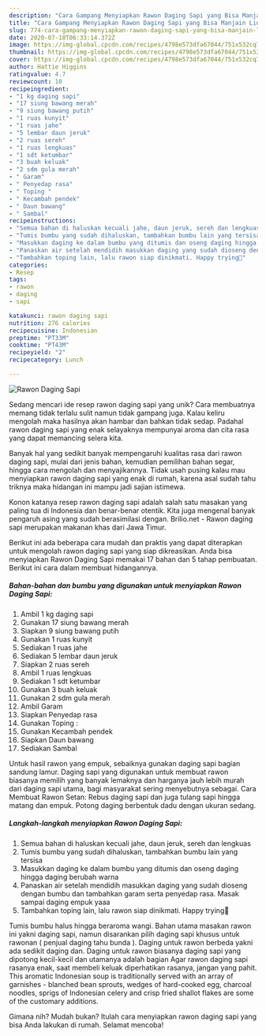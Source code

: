 ```yaml
---
description: "Cara Gampang Menyiapkan Rawon Daging Sapi yang Bisa Manjain Lidah"
title: "Cara Gampang Menyiapkan Rawon Daging Sapi yang Bisa Manjain Lidah"
slug: 774-cara-gampang-menyiapkan-rawon-daging-sapi-yang-bisa-manjain-lidah
date: 2020-07-18T06:33:14.372Z
image: https://img-global.cpcdn.com/recipes/4798e573dfa67044/751x532cq70/rawon-daging-sapi-foto-resep-utama.jpg
thumbnail: https://img-global.cpcdn.com/recipes/4798e573dfa67044/751x532cq70/rawon-daging-sapi-foto-resep-utama.jpg
cover: https://img-global.cpcdn.com/recipes/4798e573dfa67044/751x532cq70/rawon-daging-sapi-foto-resep-utama.jpg
author: Hattie Higgins
ratingvalue: 4.7
reviewcount: 10
recipeingredient:
- "1 kg daging sapi"
- "17 siung bawang merah"
- "9 siung bawang putih"
- "1 ruas kunyit"
- "1 ruas jahe"
- "5 lembar daun jeruk"
- "2 ruas sereh"
- "1 ruas lengkuas"
- "1 sdt ketumbar"
- "3 buah keluak"
- "2 sdm gula merah"
- " Garam"
- " Penyedap rasa"
- " Toping "
- " Kecambah pendek"
- " Daun bawang"
- " Sambal"
recipeinstructions:
- "Semua bahan di haluskan kecuali jahe, daun jeruk, sereh dan lengkuas"
- "Tumis bumbu yang sudah dihaluskan, tambahkan bumbu lain yang tersisa"
- "Masukkan daging ke dalam bumbu yang ditumis dan oseng daging hingga daging berubah warna"
- "Panaskan air setelah mendidih masukkan daging yang sudah dioseng dengan bumbu dan tambahkan garam serta penyedap rasa. Masak sampai daging empuk yaaa"
- "Tambahkan toping lain, lalu rawon siap dinikmati. Happy trying💛"
categories:
- Resep
tags:
- rawon
- daging
- sapi

katakunci: rawon daging sapi 
nutrition: 276 calories
recipecuisine: Indonesian
preptime: "PT33M"
cooktime: "PT43M"
recipeyield: "2"
recipecategory: Lunch

---
```



![Rawon Daging Sapi](https://img-global.cpcdn.com/recipes/4798e573dfa67044/751x532cq70/rawon-daging-sapi-foto-resep-utama.jpg)

Sedang mencari ide resep rawon daging sapi yang unik? Cara membuatnya memang tidak terlalu sulit namun tidak gampang juga. Kalau keliru mengolah maka hasilnya akan hambar dan bahkan tidak sedap. Padahal rawon daging sapi yang enak selayaknya mempunyai aroma dan cita rasa yang dapat memancing selera kita.

Banyak hal yang sedikit banyak mempengaruhi kualitas rasa dari rawon daging sapi, mulai dari jenis bahan, kemudian pemilihan bahan segar, hingga cara mengolah dan menyajikannya. Tidak usah pusing kalau mau menyiapkan rawon daging sapi yang enak di rumah, karena asal sudah tahu triknya maka hidangan ini mampu jadi sajian istimewa.

Konon katanya resep rawon daging sapi adalah salah satu masakan yang paling tua di Indonesia dan benar-benar otentik. Kita juga mengenal banyak pengaruh asing yang sudah berasimilasi dengan. Brilio.net - Rawon daging sapi merupakan makanan khas dari Jawa Timur.


Berikut ini ada beberapa cara mudah dan praktis yang dapat diterapkan untuk mengolah rawon daging sapi yang siap dikreasikan. Anda bisa menyiapkan Rawon Daging Sapi memakai 17 bahan dan 5 tahap pembuatan. Berikut ini cara dalam membuat hidangannya.

<!--inarticleads1-->

##### Bahan-bahan dan bumbu yang digunakan untuk menyiapkan Rawon Daging Sapi:

1. Ambil 1 kg daging sapi
1. Gunakan 17 siung bawang merah
1. Siapkan 9 siung bawang putih
1. Gunakan 1 ruas kunyit
1. Sediakan 1 ruas jahe
1. Sediakan 5 lembar daun jeruk
1. Siapkan 2 ruas sereh
1. Ambil 1 ruas lengkuas
1. Sediakan 1 sdt ketumbar
1. Gunakan 3 buah keluak
1. Gunakan 2 sdm gula merah
1. Ambil  Garam
1. Siapkan  Penyedap rasa
1. Gunakan  Toping :
1. Gunakan  Kecambah pendek
1. Siapkan  Daun bawang
1. Sediakan  Sambal


Untuk hasil rawon yang empuk, sebaiknya gunakan daging sapi bagian sandung lamur. Daging sapi yang digunakan untuk membuat rawon biasanya memilih yang banyak lemaknya dan harganya jauh lebih murah dari daging sapi utama, bagi masyarakat sering menyebutnya sebagai. Cara Membuat Rawon Setan: Rebus daging sapi dan juga tulang sapi hingga matang dan empuk. Potong daging berbentuk dadu dengan ukuran sedang. 

<!--inarticleads2-->

##### Langkah-langkah menyiapkan Rawon Daging Sapi:

1. Semua bahan di haluskan kecuali jahe, daun jeruk, sereh dan lengkuas
1. Tumis bumbu yang sudah dihaluskan, tambahkan bumbu lain yang tersisa
1. Masukkan daging ke dalam bumbu yang ditumis dan oseng daging hingga daging berubah warna
1. Panaskan air setelah mendidih masukkan daging yang sudah dioseng dengan bumbu dan tambahkan garam serta penyedap rasa. Masak sampai daging empuk yaaa
1. Tambahkan toping lain, lalu rawon siap dinikmati. Happy trying💛


Tumis bumbu halus hingga beraroma wangi. Bahan utama masakan rawon ini yakni daging sapi, namun disarankan pilih daging sapi khusus untuk rawonan ( penjual daging tahu bunda ). Daging untuk rawon berbeda yakni ada sedikit daging dan. Daging untuk rawon biasanya daging sapi yang dipotong kecil-kecil dan utamanya adalah bagian Agar rawon daging sapi rasanya enak, saat membeli keluak diperhatikan rasanya, jangan yang pahit. This aromatic Indonesian soup is traditionally served with an array of garnishes - blanched bean sprouts, wedges of hard-cooked egg, charcoal noodles, sprigs of Indonesian celery and crisp fried shallot flakes are some of the customary additions. 

Gimana nih? Mudah bukan? Itulah cara menyiapkan rawon daging sapi yang bisa Anda lakukan di rumah. Selamat mencoba!
